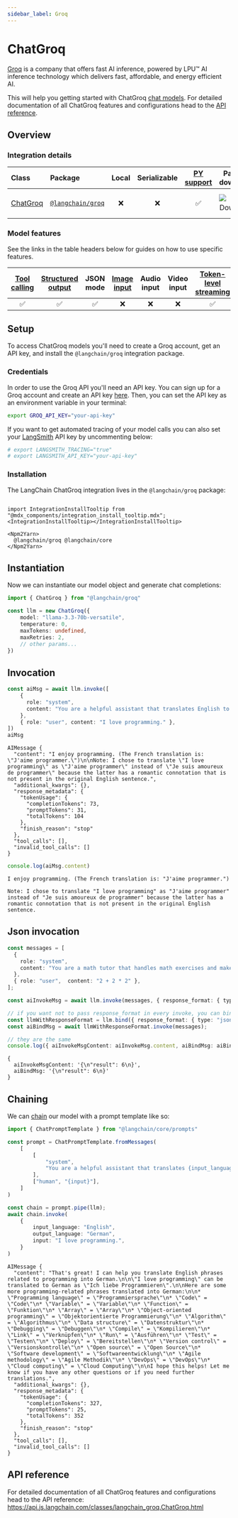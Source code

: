 ```yaml
---
sidebar_label: Groq
---
```


# ChatGroq

[Groq](https://groq.com/) is a company that offers fast AI inference, powered by LPU™ AI inference technology which delivers fast, affordable, and energy efficient AI.

This will help you getting started with ChatGroq [chat models](/oss/concepts/chat_models). For detailed documentation of all ChatGroq features and configurations head to the [API reference](https://api.js.langchain.com/classes/langchain_groq.ChatGroq.html).

## Overview
### Integration details

| Class | Package | Local | Serializable | [PY support](https://python.langchain.com/docs/integrations/chat/groq) | Package downloads | Package latest |
| :--- | :--- | :---: | :---: |  :---: | :---: | :---: |
| [ChatGroq](https://api.js.langchain.com/classes/langchain_groq.ChatGroq.html) | [`@langchain/groq`](https://www.npmjs.com/package/@langchain/groq) | ❌ | ❌ | ✅ | ![NPM - Downloads](https://img.shields.io/npm/dm/@langchain/groq?style=flat-square&label=%20&) | ![NPM - Version](https://img.shields.io/npm/v/@langchain/groq?style=flat-square&label=%20&) |

### Model features

See the links in the table headers below for guides on how to use specific features.

| [Tool calling](/oss/how-to/tool_calling) | [Structured output](/oss/how-to/structured_output/) | JSON mode | [Image input](/oss/how-to/multimodal_inputs/) | Audio input | Video input | [Token-level streaming](/oss/how-to/chat_streaming/) | [Token usage](/oss/how-to/chat_token_usage_tracking/) | [Logprobs](/oss/how-to/logprobs/) |
| :---: | :---: | :---: | :---: |  :---: | :---: | :---: | :---: | :---: |
| ✅ | ✅ | ✅ | ❌ | ❌ | ❌ | ✅ | ✅ | ✅ | 

## Setup

To access ChatGroq models you'll need to create a Groq account, get an API key, and install the `@langchain/groq` integration package.

### Credentials

In order to use the Groq API you'll need an API key. You can sign up for a Groq account and create an API key [here](https://wow.groq.com/).
Then, you can set the API key as an environment variable in your terminal:

```bash
export GROQ_API_KEY="your-api-key"
```

If you want to get automated tracing of your model calls you can also set your [LangSmith](https://docs.smith.langchain.com/) API key by uncommenting below:

```bash
# export LANGSMITH_TRACING="true"
# export LANGSMITH_API_KEY="your-api-key"
```

### Installation

The LangChain ChatGroq integration lives in the `@langchain/groq` package:

```{=mdx}

import IntegrationInstallTooltip from "@mdx_components/integration_install_tooltip.mdx";
<IntegrationInstallTooltip></IntegrationInstallTooltip>

<Npm2Yarn>
  @langchain/groq @langchain/core
</Npm2Yarn>

```
## Instantiation

Now we can instantiate our model object and generate chat completions:


```typescript
import { ChatGroq } from "@langchain/groq" 

const llm = new ChatGroq({
    model: "llama-3.3-70b-versatile",
    temperature: 0,
    maxTokens: undefined,
    maxRetries: 2,
    // other params...
})
```
## Invocation


```typescript
const aiMsg = await llm.invoke([
    {
      role: "system",
      content: "You are a helpful assistant that translates English to French. Translate the user sentence.",
    },
    { role: "user", content: "I love programming." },
])
aiMsg
```
```output
AIMessage {
  "content": "I enjoy programming. (The French translation is: \"J'aime programmer.\")\n\nNote: I chose to translate \"I love programming\" as \"J'aime programmer\" instead of \"Je suis amoureux de programmer\" because the latter has a romantic connotation that is not present in the original English sentence.",
  "additional_kwargs": {},
  "response_metadata": {
    "tokenUsage": {
      "completionTokens": 73,
      "promptTokens": 31,
      "totalTokens": 104
    },
    "finish_reason": "stop"
  },
  "tool_calls": [],
  "invalid_tool_calls": []
}
```

```typescript
console.log(aiMsg.content)
```
```output
I enjoy programming. (The French translation is: "J'aime programmer.")

Note: I chose to translate "I love programming" as "J'aime programmer" instead of "Je suis amoureux de programmer" because the latter has a romantic connotation that is not present in the original English sentence.
```
## Json invocation


```typescript
const messages = [
  {
    role: "system",
    content: "You are a math tutor that handles math exercises and makes output in json in format { result: number }.",
  },
  { role: "user",  content: "2 + 2 * 2" },
];

const aiInvokeMsg = await llm.invoke(messages, { response_format: { type: "json_object" } });

// if you want not to pass response_format in every invoke, you can bind it to the instance
const llmWithResponseFormat = llm.bind({ response_format: { type: "json_object" } });
const aiBindMsg = await llmWithResponseFormat.invoke(messages);

// they are the same
console.log({ aiInvokeMsgContent: aiInvokeMsg.content, aiBindMsg: aiBindMsg.content });
```
```output
{
  aiInvokeMsgContent: '{\n"result": 6\n}',
  aiBindMsg: '{\n"result": 6\n}'
}
```
## Chaining

We can [chain](/oss/how-to/sequence/) our model with a prompt template like so:


```typescript
import { ChatPromptTemplate } from "@langchain/core/prompts"

const prompt = ChatPromptTemplate.fromMessages(
    [
        [
            "system",
            "You are a helpful assistant that translates {input_language} to {output_language}.",
        ],
        ["human", "{input}"],
    ]
)

const chain = prompt.pipe(llm);
await chain.invoke(
    {
        input_language: "English",
        output_language: "German",
        input: "I love programming.",
    }
)
```
```output
AIMessage {
  "content": "That's great! I can help you translate English phrases related to programming into German.\n\n\"I love programming\" can be translated to German as \"Ich liebe Programmieren\".\n\nHere are some more programming-related phrases translated into German:\n\n* \"Programming language\" = \"Programmiersprache\"\n* \"Code\" = \"Code\"\n* \"Variable\" = \"Variable\"\n* \"Function\" = \"Funktion\"\n* \"Array\" = \"Array\"\n* \"Object-oriented programming\" = \"Objektorientierte Programmierung\"\n* \"Algorithm\" = \"Algorithmus\"\n* \"Data structure\" = \"Datenstruktur\"\n* \"Debugging\" = \"Debuggen\"\n* \"Compile\" = \"Kompilieren\"\n* \"Link\" = \"Verknüpfen\"\n* \"Run\" = \"Ausführen\"\n* \"Test\" = \"Testen\"\n* \"Deploy\" = \"Bereitstellen\"\n* \"Version control\" = \"Versionskontrolle\"\n* \"Open source\" = \"Open Source\"\n* \"Software development\" = \"Softwareentwicklung\"\n* \"Agile methodology\" = \"Agile Methodik\"\n* \"DevOps\" = \"DevOps\"\n* \"Cloud computing\" = \"Cloud Computing\"\n\nI hope this helps! Let me know if you have any other questions or if you need further translations.",
  "additional_kwargs": {},
  "response_metadata": {
    "tokenUsage": {
      "completionTokens": 327,
      "promptTokens": 25,
      "totalTokens": 352
    },
    "finish_reason": "stop"
  },
  "tool_calls": [],
  "invalid_tool_calls": []
}
```
## API reference

For detailed documentation of all ChatGroq features and configurations head to the API reference: https://api.js.langchain.com/classes/langchain_groq.ChatGroq.html
